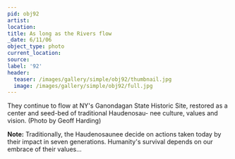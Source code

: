 ```yaml
---
pid: obj92
artist:
location:
title: As long as the Rivers flow
_date: 6/11/06
object_type: photo
current_location:
source:
label: '92'
header:
  teaser: /images/gallery/simple/obj92/thumbnail.jpg
  image: /images/gallery/simple/obj92/full.jpg
---
```

They continue to flow at NY's Ganondagan State Historic Site, restored as a center and seed-bed of traditional Haudenosau- nee culture, values and vision. (Photo by Geoff Harding)

**Note:**
Traditionally, the Haudenosaunee decide on actions taken today by their impact in seven generations. Humanity's survival depends on our embrace of their values...
